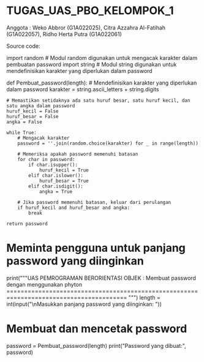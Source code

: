 # TUGAS_UAS_PBO_KELOMPOK_1
Anggota :  Weko Abbror (G1A022025), Citra Azzahra Al-Fatihah (G1A022057), Ridho Herta Putra (G1A022061)

Source code:

import random  # Modul random digunakan untuk mengacak karakter dalam pembuatan password
import string  # Modul string digunakan untuk mendefinisikan karakter yang diperlukan dalam password

def Pembuat_password(length):
    # Mendefinisikan karakter yang diperlukan dalam password
    karakter = string.ascii_letters + string.digits
    
    # Memastikan setidaknya ada satu huruf besar, satu huruf kecil, dan satu angka dalam password
    huruf_kecil = False
    huruf_besar = False
    angka = False
    
    while True:
        # Mengacak karakter
        password = ''.join(random.choice(karakter) for _ in range(length))
        
        # Memeriksa apakah password memenuhi batasan
        for char in password:
            if char.isupper():
                huruf_kecil = True
            elif char.islower():
                huruf_besar = True
            elif char.isdigit():
                angka = True
        
        # Jika password memenuhi batasan, keluar dari perulangan
        if huruf_kecil and huruf_besar and angka:
            break
    
    return password

# Meminta pengguna untuk panjang password yang diinginkan
print("""UAS PEMROGRAMAN BERORIENTASI OBJEK : Membuat password dengan menggunakan phyton
======================================================================================== """)
length = int(input("\nMasukkan panjang password yang diinginkan: "))

# Membuat dan mencetak password
password = Pembuat_password(length)
print("Password yang dibuat:", password)
